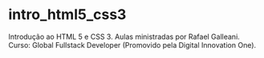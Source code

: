 # intro_html5_css3
Introdução ao HTML 5 e CSS 3. Aulas ministradas por Rafael Galleani.
Curso: Global Fullstack Developer (Promovido pela Digital Innovation One).

